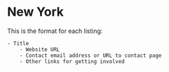 # New York

This is the format for each listing:

```
- Title
    - Website URL
    - Contact email address or URL to contact page
    - Other links for getting involved
```